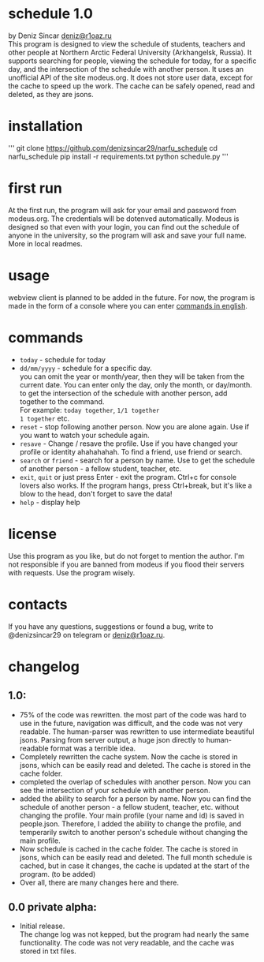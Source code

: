 # schedule 1.0
by Deniz Sincar <deniz@r1oaz.ru>  
This program is designed to view the schedule of students, teachers and other people at Northern Arctic Federal University (Arkhangelsk, Russia).
It supports searching for people, viewing the schedule for today, for a specific day, and the intersection of the schedule with another person.
It uses an unofficial API of the site modeus.org. It does not store user data, except for the cache to speed up the work. The cache can be safely opened, read and deleted, as they are jsons.
# installation
'''
git clone https://github.com/denizsincar29/narfu_schedule
cd narfu_schedule
pip install -r requirements.txt
python schedule.py
'''
# first run
At the first run, the program will ask for your email and password from modeus.org. The credentials will be dotenved automatically.
Modeus is designed so that even with your login, you can find out the schedule of anyone in the university, so the program will ask and save your full name. More in local readmes.
# usage
webview client is planned to be added in the future. For now, the program is made in the form of a console where you can enter [commands in english](#commands).
# commands
- `today` - schedule for today
- `dd/mm/yyyy` - schedule for a specific day.  
you can omit the year or month/year, then they will be taken from the current date. You can enter only the day, only the month, or day/month.
to get the intersection of the schedule with another person, add together to the command.  
For example:
`today together`,
`1/1 together`  
`1 together`
etc.
- `reset` - stop following another person. Now you are alone again. Use if you want to watch your schedule again.
- `resave` - Change / resave the profile. Use if you have changed your profile or identity ahahahahah. To find a friend, use friend or search.
- `search` or `friend` - search for a person by name. Use to get the schedule of another person - a fellow student, teacher, etc.
- `exit`, `quit` or just press Enter - exit the program. Ctrl+c for console lovers also works. If the program hangs, press Ctrl+break, but it's like a blow to the head, don't forget to save the data!
- `help` - display help
# license
Use this program as you like, but do not forget to mention the author. I'm not responsible if you are banned from modeus if you flood their servers with requests. Use the program wisely.
# contacts
If you have any questions, suggestions or found a bug, write to @denizsincar29 on telegram or deniz@r1oaz.ru.
# changelog
## 1.0:
- 75% of the code was rewritten. the most part of the code was hard to use in the future, navigation was difficult, and the code was not very readable.
The human-parser was rewritten to use intermediate beautiful jsons. Parsing from server output, a huge json directly to human-readable format was a terrible idea.
- Completely rewritten the cache system. Now the cache is stored in jsons, which can be easily read and deleted. The cache is stored in the cache folder.
- completed the overlap of schedules with another person. Now you can see the intersection of your schedule with another person.
- added the ability to search for a person by name. Now you can find the schedule of another person - a fellow student, teacher, etc. without changing the profile. Your main profile (your name and id) is saved in people.json.
Therefore, I added the ability to change the profile, and temperarily switch to another person's schedule without changing the main profile.
- Now schedule is cached in the cache folder. The cache is stored in jsons, which can be easily read and deleted. The full month schedule is cached, but in case it changes, the cache is updated at the start of the program. (to be added)
- Over all,  there are many changes here and there.
## 0.0 private alpha:
- Initial release.  
The change log was not kepped, but the program had nearly the same functionality. The code was not very readable, and the cache was stored in txt files.

